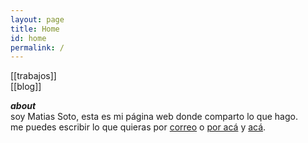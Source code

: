 ```yaml
---
layout: page
title: Home
id: home
permalink: /
---
```

<!-- <strong>recientes</strong>

<ul>
  {% assign recent_notes = site.notes | sort: "last_modified_at_timestamp" | reverse %}
  {% for note in recent_notes limit: 5 %}
    <li>
      {{ note.last_modified_at | date: "%Y-%m-%d" }} — <a class="internal-link" href="{{ note.url }}">{{ note.title }}</a>
    </li>
  {% endfor %}
</ul>
 -->
[[trabajos]]  
[[blog]]  


***about***  
soy Matias Soto, esta es mi página web donde comparto lo que hago.  
me puedes escribir lo que quieras por [correo](mailto:matiasandres.soto@gmail.com) o [por acá](https://www.instagram.com/m4507o/) y [acá](https://www.instagram.com/armisticio/).

<style>
  .wrapper {
    max-width: 46em;
  }
</style>